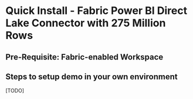 # Quick Install - Fabric Power BI Direct Lake Connector with 275 Million Rows

## Pre-Requisite: Fabric-enabled Workspace

## Steps to setup demo in your own environment

[TODO]